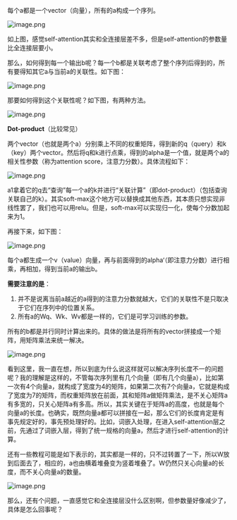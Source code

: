 每个a都是一个vector（向量），所有的a构成一个序列。

![image.png](https://youki-1330066034.cos.ap-guangzhou.myqcloud.com/machine-learning/202411141900464.png)

如上图，感觉self-attention其实和全连接层差不多，但是self-attention的参数量比全连接层要小。

那么，如何得到每一个输出b呢？每一个b都是关联考虑了整个序列后得到的，所有要得知其它a与当前a的关联性。如下图：

![image.png](https://youki-1330066034.cos.ap-guangzhou.myqcloud.com/machine-learning/202411141909597.png)

那要如何得到这个关联性呢？如下图，有两种方法。

![image.png](https://youki-1330066034.cos.ap-guangzhou.myqcloud.com/machine-learning/202411141916086.png)

**Dot-product**（比较常见）

两个vector（也就是两个a）分别乘上不同的权重矩阵，得到新的q（query）和k（key）两个vector。然后将q和k进行点乘，得到的alpha是一个值，就是两个a的相关性参数（称为attention score，注意力分数）。具体流程如下：

![image.png](https://youki-1330066034.cos.ap-guangzhou.myqcloud.com/machine-learning/202411141926451.png)

a1拿着它的q去“查询”每一个a的k并进行“关联计算”（即dot-product）（包括查询关联自己的k）。其实soft-max这个地方可以替换成其他东西，其本质只想实现非线性罢了，我们也可以用relu。但是，soft-max可以实现归一化，使每个分数加起来为1。

再接下来，如下图：

![image.png](https://youki-1330066034.cos.ap-guangzhou.myqcloud.com/machine-learning/202411141935151.png)

每个a都生成一个v（value）向量，再与前面得到的alpha‘（即注意力分数）进行相乘，再相加，得到当前a的输出b。

**需要注意的是**：

1. 并不是说离当前a越近的a得到的注意力分数就越大，它们的关联性不是只取决于它们在序列中的位置关系。
2. 所有a的Wq、Wk、Wv都是一样的，它们是可学习训练的参数。

所有的b都是并行同时计算出来的。具体的做法是将所有的vector拼接成一个矩阵，用矩阵乘法来统一解决。

![image.png](https://youki-1330066034.cos.ap-guangzhou.myqcloud.com/machine-learning/202411141954601.png)

看到这里，我一直在想，所以到底为什么说这样就可以解决序列长度不一的问题呢？我的理解是这样的，不管每次序列里有几个向量（即有几个向量a），比如第一次有4个向量a，就构成了宽度为4的矩阵，如果第二次有7个向量a，它就是构成了宽度为7的矩阵，而权重矩阵放在前面，其和矩阵a做矩阵乘法，是不关心矩阵a有多宽的，只关心矩阵a有多高。所以，其实关键在于矩阵a的高度，也就是每个向量a的长度。也确实，既然向量a都可以拼接在一起，那么它们的长度肯定是有事先规定好的，事先预处理好的。比如，词嵌入处理，在进入self-attention层之前，先通过了词嵌入层，得到了统一规格的向量a，然后才进行self-attention的计算。

还有一些教程可能是如下表示的，其实都是一样的，只不过转置了一下，所以W放到后面去了，相应的，a也由横着堆叠变为竖着堆叠了。W仍然只关心向量a的长度，而不关心向量a的数量。

![image.png](https://youki-1330066034.cos.ap-guangzhou.myqcloud.com/machine-learning/202411142027284.png)


那么，还有个问题，一直感觉它和全连接层没什么区别啊，但参数量好像减少了，具体是怎么回事呢？

